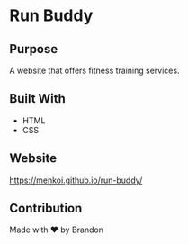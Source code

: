 # Run Buddy

## Purpose
A website that offers fitness training services.

## Built With
* HTML
* CSS

## Website
https://menkoi.github.io/run-buddy/

## Contribution
Made with ❤️ by Brandon